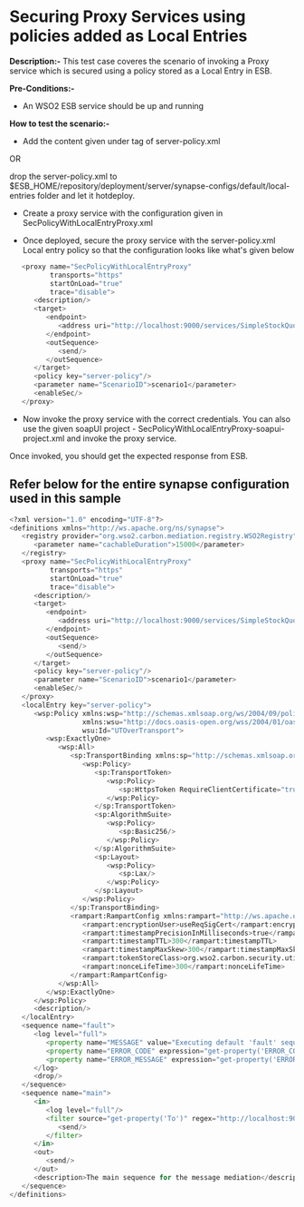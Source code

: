 # Securing Proxy Services using policies added as Local Entries

**Description:-** This test case coveres the scenario of invoking a Proxy service which is secured using a policy stored as a Local Entry in ESB.

**Pre-Conditions:-**

* An WSO2 ESB service should be up and running

**How to test the scenario:-**

* Add the content given under <localEntry> tag of server-policy.xml 

OR

drop the server-policy.xml to $ESB_HOME/repository/deployment/server/synapse-configs/default/local-entries folder and let it hotdeploy.

* Create a proxy service with the configuration given in SecPolicyWithLocalEntryProxy.xml

* Once deployed, secure the proxy service with the server-policy.xml Local entry policy so that the configuration looks like what's given below

```python
   <proxy name="SecPolicyWithLocalEntryProxy"
          transports="https"
          startOnLoad="true"
          trace="disable">
      <description/>
      <target>
         <endpoint>
            <address uri="http://localhost:9000/services/SimpleStockQuoteService"/>
         </endpoint>
         <outSequence>
            <send/>
         </outSequence>
      </target>
      <policy key="server-policy"/>
      <parameter name="ScenarioID">scenario1</parameter>
      <enableSec/>
   </proxy>
```

* Now invoke the proxy service with the correct credentials. You can also use the given soapUI project - SecPolicyWithLocalEntryProxy-soapui-project.xml and invoke the proxy service.

Once invoked, you should get the expected response from ESB.


## Refer below for the entire synapse configuration used in this sample

```python
<?xml version="1.0" encoding="UTF-8"?>
<definitions xmlns="http://ws.apache.org/ns/synapse">
   <registry provider="org.wso2.carbon.mediation.registry.WSO2Registry">
      <parameter name="cachableDuration">15000</parameter>
   </registry>
   <proxy name="SecPolicyWithLocalEntryProxy"
          transports="https"
          startOnLoad="true"
          trace="disable">
      <description/>
      <target>
         <endpoint>
            <address uri="http://localhost:9000/services/SimpleStockQuoteService"/>
         </endpoint>
         <outSequence>
            <send/>
         </outSequence>
      </target>
      <policy key="server-policy"/>
      <parameter name="ScenarioID">scenario1</parameter>
      <enableSec/>
   </proxy>
   <localEntry key="server-policy">
      <wsp:Policy xmlns:wsp="http://schemas.xmlsoap.org/ws/2004/09/policy"
                  xmlns:wsu="http://docs.oasis-open.org/wss/2004/01/oasis-200401-wss-wssecurity-utility-1.0.xsd"
                  wsu:Id="UTOverTransport">
         <wsp:ExactlyOne>
            <wsp:All>
               <sp:TransportBinding xmlns:sp="http://schemas.xmlsoap.org/ws/2005/07/securitypolicy">
                  <wsp:Policy>
                     <sp:TransportToken>
                        <wsp:Policy>
                           <sp:HttpsToken RequireClientCertificate="true"/>
                        </wsp:Policy>
                     </sp:TransportToken>
                     <sp:AlgorithmSuite>
                        <wsp:Policy>
                           <sp:Basic256/>
                        </wsp:Policy>
                     </sp:AlgorithmSuite>
                     <sp:Layout>
                        <wsp:Policy>
                           <sp:Lax/>
                        </wsp:Policy>
                     </sp:Layout>
                  </wsp:Policy>
               </sp:TransportBinding>
               <rampart:RampartConfig xmlns:rampart="http://ws.apache.org/rampart/policy">
                  <rampart:encryptionUser>useReqSigCert</rampart:encryptionUser>
                  <rampart:timestampPrecisionInMilliseconds>true</rampart:timestampPrecisionInMilliseconds>
                  <rampart:timestampTTL>300</rampart:timestampTTL>
                  <rampart:timestampMaxSkew>300</rampart:timestampMaxSkew>
                  <rampart:tokenStoreClass>org.wso2.carbon.security.util.SecurityTokenStore</rampart:tokenStoreClass>
                  <rampart:nonceLifeTime>300</rampart:nonceLifeTime>
               </rampart:RampartConfig>
            </wsp:All>
         </wsp:ExactlyOne>
      </wsp:Policy>
      <description/>
   </localEntry>
   <sequence name="fault">
      <log level="full">
         <property name="MESSAGE" value="Executing default 'fault' sequence"/>
         <property name="ERROR_CODE" expression="get-property('ERROR_CODE')"/>
         <property name="ERROR_MESSAGE" expression="get-property('ERROR_MESSAGE')"/>
      </log>
      <drop/>
   </sequence>
   <sequence name="main">
      <in>
         <log level="full"/>
         <filter source="get-property('To')" regex="http://localhost:9000.*">
            <send/>
         </filter>
      </in>
      <out>
         <send/>
      </out>
      <description>The main sequence for the message mediation</description>
   </sequence>
</definitions>
```